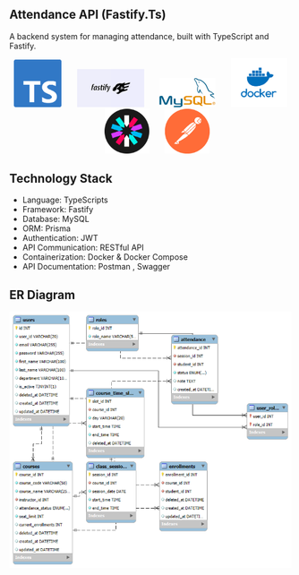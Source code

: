 ## Attendance API (Fastify.Ts)

A backend system for managing attendance, built with TypeScript and Fastify.

<p align="center">
  <img src="image/ty.png" width="85" />
  &nbsp;&nbsp;&nbsp;&nbsp;&nbsp;
  <img src="image/fast.png" width="120" />
  &nbsp;&nbsp;&nbsp;&nbsp;&nbsp;
  <img src="image/mysql.png" width="100" />
  &nbsp;&nbsp;&nbsp;&nbsp;&nbsp;
  <img src="image/docker.png" width="100" />
  &nbsp;&nbsp;&nbsp;&nbsp;&nbsp;
  <img src="image/jwt.png" width="80" />
  &nbsp;&nbsp;&nbsp;&nbsp;&nbsp;
  <img src="image/post.png" width="80" />
</p>


## Technology Stack

- Language: TypeScripts
- Framework: Fastify
- Database: MySQL 
- ORM: Prisma
- Authentication: JWT
- API Communication: RESTful API
- Containerization: Docker & Docker Compose
- API Documentation: Postman , Swagger


## ER Diagram
![ER Diagram](image/att_ER.png)
